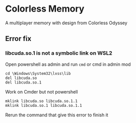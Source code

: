 # Colorless Memory
A multiplayer memory with design from Colorless Odyssey

## Error fix

### libcuda.so.1 is not a symbolic link on WSL2

Open powershell as admin and run `cmd` or cmd in admin mod

```
cd \Windows\System32\lxss\lib
del libcuda.so
del libcuda.so.1
```

Work on Cmder but not powershell
```
mklink libcuda.so libcuda.so.1.1
mklink libcuda.so.1 libcuda.so.1.1
```

Rerun the command that give this error to finish it